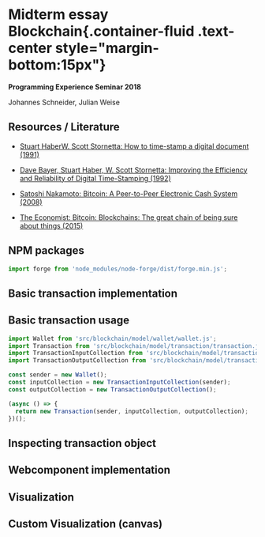 <link rel="stylesheet" href="node_modules/bootstrap-css-only/css/bootstrap.min.css"></link><link rel="stylesheet" href="doc/PX2018/project_1/midterm-presentation/style.css"></link><style> #content { width: 100%; } </style>  

# Midterm essay Blockchain{.container-fluid .text-center style="margin-bottom:15px"}

**Programming Experience Seminar 2018**  
  
Johannes Schneider, Julian Weise


## Resources / Literature

- [Stuart HaberW. Scott Stornetta: How to time-stamp a digital document (1991)](http://www.foo.be/andria/docs/haber91how.ps "How to time-stamp a digital document (1991)")

- [Dave Bayer, Stuart Haber, W. Scott Stornetta: Improving the Efficiency and Reliability of Digital Time-Stamping (1992)](http://citeseerx.ist.psu.edu/viewdoc/download?doi=10.1.1.71.4891&rep=rep1&type=pdf "Improving the Efficiency and Reliability of Digital Time-Stamping (1992)")

- [Satoshi Nakamoto: Bitcoin: A Peer-to-Peer Electronic Cash System (2008)](https://bitcoin.org/bitcoin.pdf "Bitcoin: A Peer-to-Peer Electronic Cash System (2008)")

- [The Economist: Bitcoin: Blockchains: The great chain of being sure about things (2015)](https://www.economist.com/news/briefing/21677228-technology-behind-bitcoin-lets-people-who-do-not-know-or-trust-each-other-build-dependable "Blockchains: The great chain of being sure about things (2015)")

## NPM packages

```javascript {id="importExample"}
import forge from 'node_modules/node-forge/dist/forge.min.js';
```


## Basic transaction implementation
<script>
(async () => { 
  const code = document.createElement('pre'); 
  code.textContent = await fetch(SystemJS.normalizeSync("src/blockchain/model/transaction/transaction.js")).then(r => r.text()); 
  return <div class="highlight">{code}</div>; 
})();
</script>


## Basic transaction usage
<!-- the "{}" syntax allows to add attributes, foo="bar" and .myclass -->

```javascript {id="transactionExample"}
import Wallet from 'src/blockchain/model/wallet/wallet.js';
import Transaction from 'src/blockchain/model/transaction/transaction.js';
import TransactionInputCollection from 'src/blockchain/model/transaction/transactionInputCollection.js';
import TransactionOutputCollection from 'src/blockchain/model/transaction/transactionOutputCollection.js';

const sender = new Wallet();
const inputCollection = new TransactionInputCollection(sender);
const outputCollection = new TransactionOutputCollection();

(async () => {
  return new Transaction(sender, inputCollection, outputCollection);
})();
```


## Inspecting transaction object
<script>
import boundEval from "src/client/bound-eval.js"; 
(async () => { 
  var src = lively.query(this,"#transactionExample").textContent; // reference to previous <code> element 
  var result = await boundEval(src); 
  if (result.value && result.value.then) {
    result = await result.value;
    var inspector = await (<lively-inspector></lively-inspector>);
    inspector.inspect(result);
    return <div style="border: 2px solid lightgray">{inspector}</div>;
  }
})();
</script>


## Webcomponent implementation
<script>
(async () => { 
  const code = document.createElement('pre'); 
  code.textContent = await fetch(SystemJS.normalizeSync("templates/blockchain-transaction.js")).then(r => r.text()); 
  return <div class="highlight">{code}</div>; 
})();
</script>


## Visualization
<script>
import Wallet from 'src/blockchain/model/wallet/wallet.js'; 
import Transaction from 'src/blockchain/model/transaction/transaction.js'; 
import TransactionInputCollection from 'src/blockchain/model/transaction/transactionInputCollection.js'; 
import TransactionOutputCollection from 'src/blockchain/model/transaction/transactionOutputCollection.js'; 
(async () => { 
  const sender = new Wallet(); 
  const inputCollection = new TransactionInputCollection(sender); 
  const outputCollection = new TransactionOutputCollection(); 
  const transactionView = document.createElement("blockchain-transaction"); 
  transactionView.transaction = new Transaction(sender, inputCollection, outputCollection); 
  return transactionView; 
})();
</script>


## Custom Visualization (canvas)
<script>
import Wallet from 'src/blockchain/model/wallet/wallet.js'; 
import Transaction from 'src/blockchain/model/transaction/transaction.js'; 
import TransactionInputCollection from 'src/blockchain/model/transaction/transactionInputCollection.js'; 
import TransactionOutputCollection from 'src/blockchain/model/transaction/transactionOutputCollection.js';
const sender = new Wallet(); 
const inputCollection = new TransactionInputCollection(sender); 
const outputCollection = new TransactionOutputCollection();
const transaction = new Transaction(sender, inputCollection, outputCollection);
const transactionNetwork = document.createElement("blockchain-canvas");
transactionNetwork.controller.addTransaction(transaction);
// const transactionNetwork = document.createElement("blockchain-canvas").then(() => {
//   transactionNetwork.controller.addTransaction(transaction);
// });

(() => {
  return transactionNetwork;
})();
</script>
